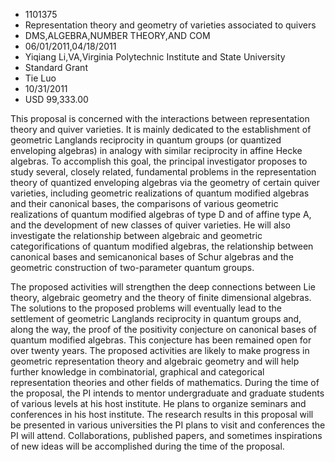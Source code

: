 
* 1101375
* Representation theory and geometry of varieties associated to quivers
* DMS,ALGEBRA,NUMBER THEORY,AND COM
* 06/01/2011,04/18/2011
* Yiqiang Li,VA,Virginia Polytechnic Institute and State University
* Standard Grant
* Tie Luo
* 10/31/2011
* USD 99,333.00

This proposal is concerned with the interactions between representation theory
and quiver varieties. It is mainly dedicated to the establishment of geometric
Langlands reciprocity in quantum groups (or quantized enveloping algebras) in
analogy with similar reciprocity in affine Hecke algebras. To accomplish this
goal, the principal investigator proposes to study several, closely related,
fundamental problems in the representation theory of quantized enveloping
algebras via the geometry of certain quiver varieties, including geometric
realizations of quantum modified algebras and their canonical bases, the
comparisons of various geometric realizations of quantum modified algebras of
type D and of affine type A, and the development of new classes of quiver
varieties. He will also investigate the relationship between algebraic and
geometric categorifications of quantum modified algebras, the relationship
between canonical bases and semicanonical bases of Schur algebras and the
geometric construction of two-parameter quantum groups.

The proposed activities will strengthen the deep connections between Lie theory,
algebraic geometry and the theory of finite dimensional algebras. The solutions
to the proposed problems will eventually lead to the settlement of geometric
Langlands reciprocity in quantum groups and, along the way, the proof of the
positivity conjecture on canonical bases of quantum modified algebras. This
conjecture has been remained open for over twenty years. The proposed activities
are likely to make progress in geometric representation theory and algebraic
geometry and will help further knowledge in combinatorial, graphical and
categorical representation theories and other fields of mathematics. During the
time of the proposal, the PI intends to mentor undergraduate and graduate
students of various levels at his host institute. He plans to organize seminars
and conferences in his host institute. The research results in this proposal
will be presented in various universities the PI plans to visit and conferences
the PI will attend. Collaborations, published papers, and sometimes inspirations
of new ideas will be accomplished during the time of the proposal.
